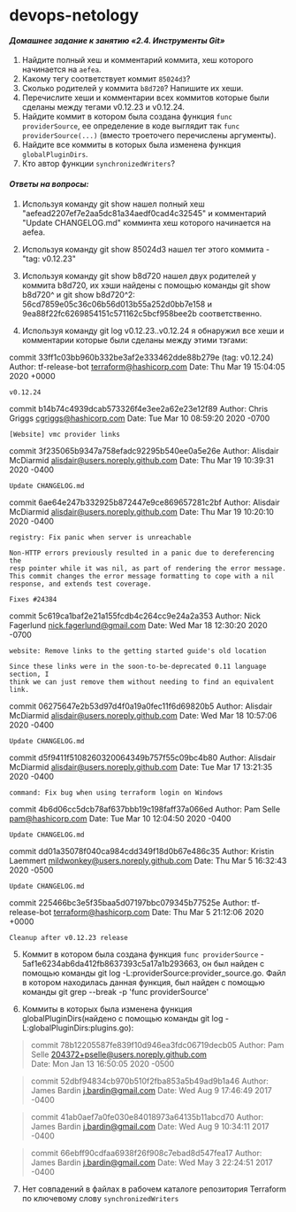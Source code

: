 # devops-netology

#### *Домашнее задание к занятию «2.4. Инструменты Git»*

1. Найдите полный хеш и комментарий коммита, хеш которого начинается на `aefea`.
1. Какому тегу соответствует коммит `85024d3`?
1. Сколько родителей у коммита `b8d720`? Напишите их хеши.
1. Перечислите хеши и комментарии всех коммитов которые были сделаны между тегами  v0.12.23 и v0.12.24.
1. Найдите коммит в котором была создана функция `func providerSource`, ее определение в коде выглядит 
так `func providerSource(...)` (вместо троеточего перечислены аргументы).
1. Найдите все коммиты в которых была изменена функция `globalPluginDirs`.
1. Кто автор функции `synchronizedWriters`?

 
#### *Ответы на вопросы:*

1. Используя команду git show нашел полный хеш "aefead2207ef7e2aa5dc81a34aedf0cad4c32545" и комментарий "Update CHANGELOG.md" комминта хеш которого начинается на aefea.
 
2. Используя команду git show 85024d3 нашел тег этого коммита - "tag: v0.12.23"

3. Используя команду git show b8d720 нашел двух родителей у коммита b8d720, их хэши найдены с помощью команды git show b8d720^ и git show b8d720^2:       56cd7859e05c36c06b56d013b55a252d0bb7e158 и 9ea88f22fc6269854151c571162c5bcf958bee2b соответственно.
 
4. Используя команду git log v0.12.23..v0.12.24 я обнаружил все хеши и комментарии которые были сделаны между этими тэгами:


commit 33ff1c03bb960b332be3af2e333462dde88b279e (tag: v0.12.24)
Author: tf-release-bot <terraform@hashicorp.com>
Date:   Thu Mar 19 15:04:05 2020 +0000

    v0.12.24

commit b14b74c4939dcab573326f4e3ee2a62e23e12f89
Author: Chris Griggs <cgriggs@hashicorp.com>
Date:   Tue Mar 10 08:59:20 2020 -0700

    [Website] vmc provider links

commit 3f235065b9347a758efadc92295b540ee0a5e26e
Author: Alisdair McDiarmid <alisdair@users.noreply.github.com>
Date:   Thu Mar 19 10:39:31 2020 -0400

    Update CHANGELOG.md

commit 6ae64e247b332925b872447e9ce869657281c2bf
Author: Alisdair McDiarmid <alisdair@users.noreply.github.com>
Date:   Thu Mar 19 10:20:10 2020 -0400

    registry: Fix panic when server is unreachable

    Non-HTTP errors previously resulted in a panic due to dereferencing the
    resp pointer while it was nil, as part of rendering the error message.
    This commit changes the error message formatting to cope with a nil
    response, and extends test coverage.

    Fixes #24384

commit 5c619ca1baf2e21a155fcdb4c264cc9e24a2a353
Author: Nick Fagerlund <nick.fagerlund@gmail.com>
Date:   Wed Mar 18 12:30:20 2020 -0700

    website: Remove links to the getting started guide's old location

    Since these links were in the soon-to-be-deprecated 0.11 language section, I
    think we can just remove them without needing to find an equivalent link.

commit 06275647e2b53d97d4f0a19a0fec11f6d69820b5
Author: Alisdair McDiarmid <alisdair@users.noreply.github.com>
Date:   Wed Mar 18 10:57:06 2020 -0400

    Update CHANGELOG.md

commit d5f9411f5108260320064349b757f55c09bc4b80
Author: Alisdair McDiarmid <alisdair@users.noreply.github.com>
Date:   Tue Mar 17 13:21:35 2020 -0400

    command: Fix bug when using terraform login on Windows

commit 4b6d06cc5dcb78af637bbb19c198faff37a066ed
Author: Pam Selle <pam@hashicorp.com>
Date:   Tue Mar 10 12:04:50 2020 -0400

    Update CHANGELOG.md

commit dd01a35078f040ca984cdd349f18d0b67e486c35
Author: Kristin Laemmert <mildwonkey@users.noreply.github.com>
Date:   Thu Mar 5 16:32:43 2020 -0500

    Update CHANGELOG.md

commit 225466bc3e5f35baa5d07197bbc079345b77525e
Author: tf-release-bot <terraform@hashicorp.com>
Date:   Thu Mar 5 21:12:06 2020 +0000

    Cleanup after v0.12.23 release



5. Коммит в котором была создана функция `func providerSource` - 5af1e6234ab6da412fb8637393c5a17a1b293663, он был найден с помощью команды git log -L:providerSource:provider_source.go. Файл в котором находилась данная функция, был найден с помощью команды git grep --break -p 'func providerSource'


6. Коммиты в которых была изменена функция globalPluginDirs(найдено с помощью команды git log -L:globalPluginDirs:plugins.go):
                        
>commit 78b12205587fe839f10d946ea3fdc06719decb05
Author: Pam Selle <204372+pselle@users.noreply.github.com>                          
Date:   Mon Jan 13 16:50:05 2020 -0500                                              
                                                                                      
>commit 52dbf94834cb970b510f2fba853a5b49ad9b1a46
Author: James Bardin <j.bardin@gmail.com>
Date:   Wed Aug 9 17:46:49 2017 -0400

>commit 41ab0aef7a0fe030e84018973a64135b11abcd70
Author: James Bardin <j.bardin@gmail.com>
Date:   Wed Aug 9 10:34:11 2017 -0400

>commit 66ebff90cdfaa6938f26f908c7ebad8d547fea17
Author: James Bardin <j.bardin@gmail.com>
Date:   Wed May 3 22:24:51 2017 -0400




7. Нет совпадений в файлах в рабочем каталоге репозитория Terraform по ключевому слову `synchronizedWriters`



  

  



